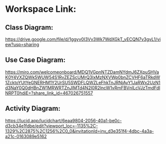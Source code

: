 # Workspace Link:

## Class Diagram:
https://drive.google.com/file/d/1ggyv0I3Vv3Wk7WdXGkT_vECQN7v3gvL1/view?usp=sharing

## Use Case Diagram:
https://miro.com/welcomeonboard/MDQ1VGpnNTZDamNYdmJ6ZXpuSHVaK0Y4VXZQWk5WUW54S1RvZEZScUMrQ3lxMzNXVWp0bnZCVHF6aTRkdW1ZcktoYUtYeGNERHM1Y2UrSU5SWDFLQWZLeFhkTnJRNjAyY1JaRWx2UzN1d3NaY0Q0dHBnZW1MRWRTZnJlMTd4N2l0R2lncW1vRmFBVnlLcVJzTmdFdlNRPT0hdjE=?share_link_id=467026751557

## Activity Diagram:
https://lucid.app/lucidchart/6eaa9804-2056-40a1-be0c-d3cb34e1fdbe/edit?viewport_loc=-1135%2C-1329%2C2875%2C1256%2C0_0&invitationId=inv_d3e351f4-4dbc-4a3a-a21c-0163089e5162
